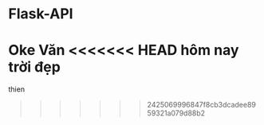 # Flask-API
Oke Văn
<<<<<<< HEAD
hôm nay trời đẹp
=======

thien
>>>>>>> 2425069996847f8cb3dcadee8959321a079d88b2
